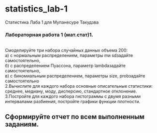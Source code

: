 # statistics_lab-1
Статистика Лаба 1 для Мупанесуре Такудзва

### Лабораторная работа 1 (мат.стат)1.
<br />
Смоделируйте три  набора  случайных  данных  объема  200:  
<br />
а)  с  нормальным распределением, параметры mи sdзадайте самостоятельно,
<br />
б) с распределением Пуассона, параметр lambdaзадайте самостоятельно, 
<br />
в) с биномиальным распределением, параметры size, probзадайте самостоятельно
<br />
2.Вычислите для  каждого  набора основные  описательные  статистики:  среднее, медиану, моду, дисперсию, стандартное отклонение.
<br />
3.Постройте  для  каждого  набора гистограммы  с  двумя  разными  интервалами разбиения, постройте графики функции плотности.
<br />

## Сформируйте отчет по всем выполненным заданиям.
